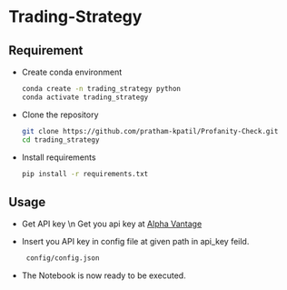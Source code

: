 # Trading-Strategy

## Requirement
- Create conda environment
  ```bash
  conda create -n trading_strategy python
  conda activate trading_strategy
  ```
  
 - Clone the repository
    ```bash 
    git clone https://github.com/pratham-kpatil/Profanity-Check.git 
    cd trading_strategy
 
 - Install requirements
    ```bash
    pip install -r requirements.txt
    
    
## Usage

- Get API key \n
  Get you api key at [Alpha Vantage](https://www.alphavantage.co/support/#api-key)
 
- Insert you API key in config file at given path in api_key feild.
   ```bash
    config/config.json
   ```
  
 - The Notebook is now ready to be executed.
  
  
  
  
  
  
 
